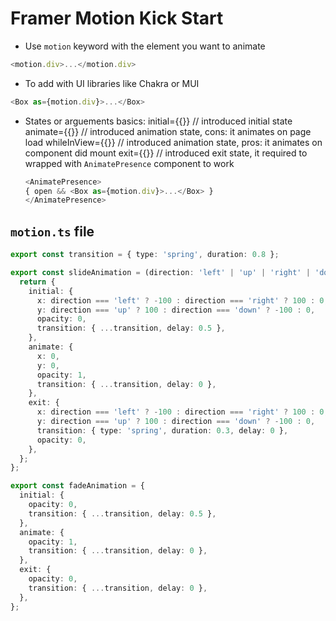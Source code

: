 # Framer Motion Kick Start

- Use `motion` keyword with the element you want to animate
```js
<motion.div>...</motion.div>
```
- To add with UI libraries like Chakra or MUI
```js
<Box as={motion.div}>...</Box>
```

- States or arguements basics:
  initial={{}} // introduced initial state
  animate={{}} // introduced animation state, cons: it animates on page load
  whileInView={{}} // introduced animation state, pros: it animates on component did mount
  exit={{}} // introduced exit state, it required to wrapped with  `AnimatePresence` component to work
  ```js
  <AnimatePresence>
  { open && <Box as={motion.div}>...</Box> }
  </AnimatePresence>
  ```

## `motion.ts` file
```ts
export const transition = { type: 'spring', duration: 0.8 };

export const slideAnimation = (direction: 'left' | 'up' | 'right' | 'down') => {
  return {
    initial: {
      x: direction === 'left' ? -100 : direction === 'right' ? 100 : 0,
      y: direction === 'up' ? 100 : direction === 'down' ? -100 : 0,
      opacity: 0,
      transition: { ...transition, delay: 0.5 },
    },
    animate: {
      x: 0,
      y: 0,
      opacity: 1,
      transition: { ...transition, delay: 0 },
    },
    exit: {
      x: direction === 'left' ? -100 : direction === 'right' ? 100 : 0,
      y: direction === 'up' ? 100 : direction === 'down' ? -100 : 0,
      transition: { type: 'spring', duration: 0.3, delay: 0 },
      opacity: 0,
    },
  };
};

export const fadeAnimation = {
  initial: {
    opacity: 0,
    transition: { ...transition, delay: 0.5 },
  },
  animate: {
    opacity: 1,
    transition: { ...transition, delay: 0 },
  },
  exit: {
    opacity: 0,
    transition: { ...transition, delay: 0 },
  },
};
```

